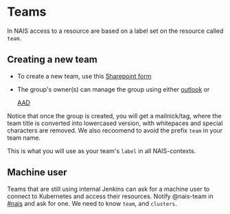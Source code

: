 # Teams

In NAIS access to a resource are based on a label set on the resource called `team`.

## Creating a new team

* To create a new team, use this [Sharepoint form](https://navno.sharepoint.com/sites/Bestillinger/)
* The group's owner\(s\) can manage the group using either [outlook](https://outlook.office365.com/owa) or

  [AAD](https://aad.portal.azure.com/#blade/Microsoft_AAD_IAM/GroupsManagementMenuBlade/AllGroups)

Notice that once the group is created, you will get a mailnick/tag, where the team title is converted into lowercased version, with whitepaces and special characters are removed. We also recoomend to avoid the prefix `team` in your team name.

This is what you will use as your team's `label` in all NAIS-contexts.

## Machine user

Teams that are still using internal Jenkins can ask for a machine user to connect to Kubernetes and access their resources. Notify @nais-team in [\#nais](https://nav-it.slack.com/messages/C5KUST8N6) and ask for one. We need to know `team`, and `clusters`.

